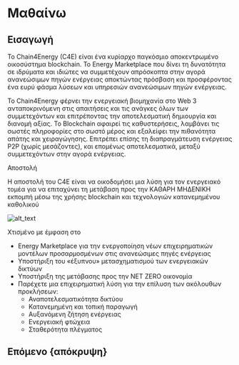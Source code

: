 <!--
   παραγγελία: 1
-->

# Μαθαίνω


## Εισαγωγή

Το Chain4Energy (C4E) είναι ένα κυρίαρχο παγκόσμιο αποκεντρωμένο οικοσύστημα blockchain. Το Energy Marketplace που δίνει τη δυνατότητα σε ιδρύματα και ιδιώτες να συμμετέχουν απρόσκοπτα στην αγορά ανανεώσιμων πηγών ενέργειας αποκτώντας πρόσβαση και προσφέροντας ένα ευρύ φάσμα λύσεων και υπηρεσιών ανανεώσιμων πηγών ενέργειας.

Το Chain4Energy φέρνει την ενεργειακή βιομηχανία στο Web 3 ανταποκρινόμενη στις απαιτήσεις και τις ανάγκες όλων των συμμετεχόντων και επιτρέποντας την αποτελεσματική δημιουργία και διανομή αξίας. Το Blockchain αφαιρεί τις καθυστερήσεις, λαμβάνει τις σωστές πληροφορίες στο σωστό μέρος και εξαλείφει την πιθανότητα απάτης και χειραγώγησης. Επιτρέπει επίσης τη διαπραγμάτευση ενέργειας P2P (χωρίς μεσάζοντες), και επομένως αποτελεσματικά, μεταξύ συμμετεχόντων στην αγορά ενέργειας.

Αποστολή

Η αποστολή του C4E είναι να οικοδομήσει μια λύση για τον ενεργειακό τομέα για να επιταχύνει τη μετάβαση προς την ΚΑΘΑΡΗ ΜΗΔΕΝΙΚΗ εκπομπή μέσω της χρήσης blockchain και τεχνολογιών κατανεμημένου καθολικού

![alt_text](./images/intro.jpg "image_tooltip")


Χτισμένο με έμφαση στο



* Energy Marketplace για την ενεργοποίηση νέων επιχειρηματικών μοντέλων προσαρμοσμένων στις ανανεώσιμες πηγές ενέργειας
* Υποστήριξη του «έξυπνου» μετασχηματισμού των ενεργειακών δικτύων
* Υποστήριξη της μετάβασης προς την NET ZERO οικονομία
* Παρέχετε μια επιχειρηματική λύση για την επίλυση των ακόλουθων προκλήσεων:
     * Αναποτελεσματικότητα δικτύου
     * Κατανεμημένη και τοπική παραγωγή
     * Αυξανόμενη ζήτηση ενέργειας
     * Ενεργειακή φτώχεια
     * Σταθερότητα πλέγματος

## Επόμενο {απόκρυψη}
